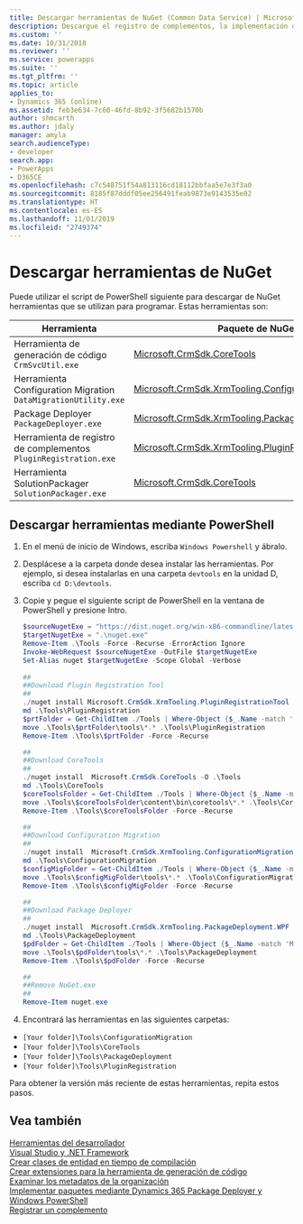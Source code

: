```yaml
---
title: Descargar herramientas de NuGet (Common Data Service) | Microsoft Docs
description: Descargue el registro de complementos, la implementación de paquetes y otras herramientas principales de Nuget.
ms.custom: ''
ms.date: 10/31/2018
ms.reviewer: ''
ms.service: powerapps
ms.suite: ''
ms.tgt_pltfrm: ''
ms.topic: article
applies_to:
- Dynamics 365 (online)
ms.assetid: feb3e634-7c60-46fd-8b92-3f5682b1570b
author: shmcarth
ms.author: jdaly
manager: amyla
search.audienceType:
- developer
search.app:
- PowerApps
- D365CE
ms.openlocfilehash: c7c548751f54a813116cd18112bbfaa5e7e3f3a0
ms.sourcegitcommit: 8185f87dddf05ee256491feab9873e9143535e02
ms.translationtype: HT
ms.contentlocale: es-ES
ms.lasthandoff: 11/01/2019
ms.locfileid: "2749374"
---
```

# <a name="download-tools-from-nuget"></a>Descargar herramientas de NuGet 

Puede utilizar el script de PowerShell siguiente para descargar de NuGet herramientas que se utilizan para programar. Estas herramientas son:

|Herramienta|Paquete de NuGet|
|-|-|
|Herramienta de generación de código `CrmSvcUtil.exe`|[Microsoft.CrmSdk.CoreTools](https://www.nuget.org/packages/Microsoft.CrmSdk.CoreTools)|
|Herramienta Configuration Migration `DataMigrationUtility.exe`|[Microsoft.CrmSdk.XrmTooling.ConfigurationMigration.Wpf](https://www.nuget.org/packages/Microsoft.CrmSdk.XrmTooling.ConfigurationMigration.Wpf)|
|Package Deployer `PackageDeployer.exe`|[Microsoft.CrmSdk.XrmTooling.PackageDeployment.WPF](https://www.nuget.org/packages/Microsoft.CrmSdk.XrmTooling.PackageDeployment.Wpf)|
|Herramienta de registro de complementos `PluginRegistration.exe` |[Microsoft.CrmSdk.XrmTooling.PluginRegistrationTool](https://www.nuget.org/packages/Microsoft.CrmSdk.XrmTooling.PluginRegistrationTool)|
|Herramienta SolutionPackager `SolutionPackager.exe`|[Microsoft.CrmSdk.CoreTools](https://www.nuget.org/packages/Microsoft.CrmSdk.CoreTools)|

## <a name="download-tools-using-powershell"></a>Descargar herramientas mediante PowerShell

1. En el menú de inicio de Windows, escriba `Windows Powershell` y ábralo.
1. Desplácese a la carpeta donde desea instalar las herramientas. Por ejemplo, si desea instalarlas en una carpeta `devtools` en la unidad D, escriba `cd D:\devtools`.
1. Copie y pegue el siguiente script de PowerShell en la ventana de PowerShell y presione Intro.

    ```powershell
    $sourceNugetExe = "https://dist.nuget.org/win-x86-commandline/latest/nuget.exe"
    $targetNugetExe = ".\nuget.exe"
    Remove-Item .\Tools -Force -Recurse -ErrorAction Ignore
    Invoke-WebRequest $sourceNugetExe -OutFile $targetNugetExe
    Set-Alias nuget $targetNugetExe -Scope Global -Verbose
        
    ##
    ##Download Plugin Registration Tool
    ##
    ./nuget install Microsoft.CrmSdk.XrmTooling.PluginRegistrationTool -O .\Tools
    md .\Tools\PluginRegistration
    $prtFolder = Get-ChildItem ./Tools | Where-Object {$_.Name -match 'Microsoft.CrmSdk.XrmTooling.PluginRegistrationTool.'}
    move .\Tools\$prtFolder\tools\*.* .\Tools\PluginRegistration
    Remove-Item .\Tools\$prtFolder -Force -Recurse
    
    ##
    ##Download CoreTools
    ##
    ./nuget install  Microsoft.CrmSdk.CoreTools -O .\Tools
    md .\Tools\CoreTools
    $coreToolsFolder = Get-ChildItem ./Tools | Where-Object {$_.Name -match 'Microsoft.CrmSdk.CoreTools.'}
    move .\Tools\$coreToolsFolder\content\bin\coretools\*.* .\Tools\CoreTools
    Remove-Item .\Tools\$coreToolsFolder -Force -Recurse

    ##
    ##Download Configuration Migration
    ##
    ./nuget install  Microsoft.CrmSdk.XrmTooling.ConfigurationMigration.Wpf -O .\Tools
    md .\Tools\ConfigurationMigration
    $configMigFolder = Get-ChildItem ./Tools | Where-Object {$_.Name -match 'Microsoft.CrmSdk.XrmTooling.ConfigurationMigration.Wpf.'}
    move .\Tools\$configMigFolder\tools\*.* .\Tools\ConfigurationMigration
    Remove-Item .\Tools\$configMigFolder -Force -Recurse
    
    ##
    ##Download Package Deployer 
    ##
    ./nuget install  Microsoft.CrmSdk.XrmTooling.PackageDeployment.WPF -O .\Tools
    md .\Tools\PackageDeployment
    $pdFolder = Get-ChildItem ./Tools | Where-Object {$_.Name -match 'Microsoft.CrmSdk.XrmTooling.PackageDeployment.Wpf.'}
    move .\Tools\$pdFolder\tools\*.* .\Tools\PackageDeployment
    Remove-Item .\Tools\$pdFolder -Force -Recurse

    ##
    ##Remove NuGet.exe
    ##
    Remove-Item nuget.exe    
    ```

1. Encontrará las herramientas en las siguientes carpetas:

- `[Your folder]\Tools\ConfigurationMigration`
- `[Your folder]\Tools\CoreTools`
- `[Your folder]\Tools\PackageDeployment`
- `[Your folder]\Tools\PluginRegistration`

Para obtener la versión más reciente de estas herramientas, repita estos pasos.

## <a name="see-also"></a>Vea también

[Herramientas del desarrollador](developer-tools.md)<br />
[Visual Studio y .NET Framework](org-service/visual-studio-dot-net-framework.md)<br />
[Crear clases de entidad en tiempo de compilación](/dynamics365/customer-engagement/developer/org-service/create-early-bound-entity-classes-code-generation-tool)<br />
[Crear extensiones para la herramienta de generación de código](org-service/extend-code-generation-tool.md)<br />
[Examinar los metadatos de la organización](browse-your-metadata.md)<br />
[Implementar paquetes mediante Dynamics 365 Package Deployer y Windows PowerShell](/dynamics365/customer-engagement/admin/deploy-packages-using-package-deployer-windows-powershell)<br />
[Registrar un complemento](register-plug-in.md)<br />
